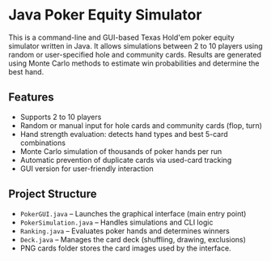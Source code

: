 # Java Poker Equity Simulator
This is a command-line and GUI-based Texas Hold'em poker equity simulator written in Java. It allows simulations between 2 to 10 players using random or user-specified hole and community cards.
Results are generated using Monte Carlo methods to estimate win probabilities and determine the best hand.

## Features

- Supports 2 to 10 players
- Random or manual input for hole cards and community cards (flop, turn)
- Hand strength evaluation: detects hand types and best 5-card combinations
- Monte Carlo simulation of thousands of poker hands per run
- Automatic prevention of duplicate cards via used-card tracking
- GUI version for user-friendly interaction

## Project Structure
- `PokerGUI.java` – Launches the graphical interface (main entry point)
- `PokerSimulation.java` – Handles simulations and CLI logic
- `Ranking.java` – Evaluates poker hands and determines winners
- `Deck.java` – Manages the card deck (shuffling, drawing, exclusions)
- PNG cards folder stores the card images used by the interface. 

